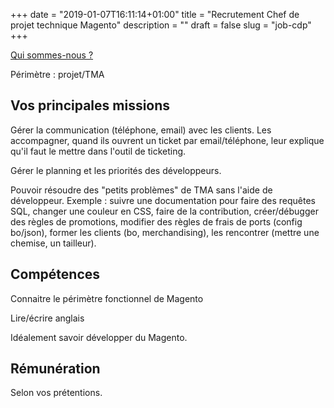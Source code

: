 +++
date = "2019-01-07T16:11:14+01:00"
title = "Recrutement Chef de projet technique Magento"
description = ""
draft = false
slug = "job-cdp"
+++

[Qui sommes-nous ?](/qui-sommes-nous/)

Périmètre : projet/TMA

## Vos principales missions

Gérer la communication (téléphone, email) avec les clients. Les accompagner, quand ils ouvrent un ticket par email/téléphone, leur explique qu'il faut le mettre dans l'outil de ticketing.

Gérer le planning et les priorités des développeurs.

Pouvoir résoudre des "petits problèmes" de TMA sans l'aide de développeur. Exemple : suivre une documentation pour faire
des requêtes SQL, changer une couleur en CSS, faire de la contribution, créer/débugger des règles de promotions, modifier
des règles de frais de ports (config bo/json), former les clients (bo, merchandising), les rencontrer (mettre une chemise, un tailleur).

## Compétences

Connaitre le périmètre fonctionnel de Magento

Lire/écrire anglais

Idéalement savoir développer du Magento.

## Rémunération

Selon vos prétentions.